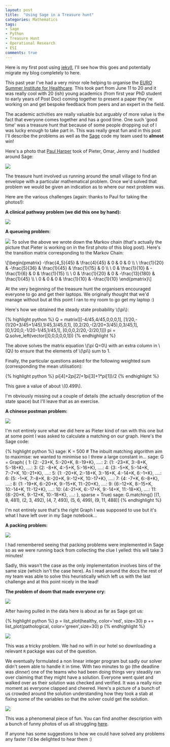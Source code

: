 ```yaml
---
layout: post
title:  "Using Sage in a Treasure hunt"
categories: Mathematics
tags:
- Sage
- Python
- Treasure Hunt
- Operational Research
- ESI
comments: true
---
```


Here is my first post using [jekyll](http://jekyllrb.com/), I'll see how this goes and potentially migrate my blog completely to here.

This past year I've had a very minor role helping to organise the [EURO Summer Institute for Healthcare](http://orahs.di.unito.it/eswi.html).
This took part from June 11 to 20 and it was really cool with 20 (ish) young academics (from first year PhD student to early years of Post Doc) coming together to present a paper they're working on and get bespoke feedback from peers and an expert in the field.

The academic activities are really valuable but arguably of more value is the fact that everyone comes together and has a good time.
One such 'good time' was a treasure hunt that because of some people dropping out of I was lucky enough to take part in.
This was really great fun and in this post I'll describe the problems as well as the [Sage](http://sagemath.org/) code my team used to __almost__ win!

Here's a photo that [Paul Harper](https://plus.google.com/+PaulHarper/posts) took of Pieter, Omar, Jenny and I huddled around Sage:

![]({{site.baseurl}}/assets/images/huddled_around_sage.jpg)

The treasure hunt involved us running around the small village to find an envelope with a particular mathematical problem.
Once we'd solved that problem we would be given an indication as to where our next problem was.

Here are the various challenges (again: thanks to Paul for taking the photos!):

**A clinical pathway problem (we did this one by hand):**

![]({{site.baseurl}}/assets/images/ESI_challenge_1.png)

**A queueing problem:**

![]({{site.baseurl}}/assets/images/ESI_challenge_2.png) To solve the above we wrote down the Markov chain (that's actually the picture that Pieter is working on in the first photo of this blog post).  Here's the transition matrix corresponding to the Markov Chain:

\\[\begin{pmatrix}
-\frac{4_5}{45} & \frac{4}{45} & 0 & 0 & 0 \\\ \\
\frac{1}{20} & -\frac{5}{36} & \frac{1}{45} & \frac{1}{15} & 0 \\\ \\
0 & \frac{1}{10} & -\frac{1}{6} & 0 & \frac{1}{15} \\\ \\
0 & \frac{1}{20} & 0 & -\frac{13}{180} & \frac{1}{45} \\\ \\
0 & 0 & 0 & \frac{1}{10} & -\frac{1}{10}
\end{pmatrix}\\]

At the very beginning of the treasure hunt the organisers encouraged everyone to go and get their laptops.
We originally thought that we'd manage without but at this point I ran to my room to go get my laptop :)

Here's how we obtained the steady state probability \\(\pi\\):

{% highlight python %}
Q = matrix([[-4/45,4/45,0,0,0,1],
            [1/20,-(1/20+3/45+1/45),1/45,3/45,0,1],
            [0,2/20,-(2/20+3/45),0,3/45,1],
            [0,1/20,0,-1/20-1/45,1/45,1],
            [0,0,0,2/20,-2/20,1]])
pi = Q.solve_left(vector([0,0,0,0,0,1]))
{% endhighlight %}

The above solves the matrix equation \\(\pi Q=0\\) with an extra column in \\(Q\\) to ensure that the elements of \\(\pi\\) sum to 1.

Finally, the particular questions asked for the following weighted sum (corresponding the mean utilisation):

{% highlight python %}
pi[4]+2*pi[2]+1*pi[3]+1*pi[1])/2
{% endhighlight %}

This gave a value of about \\(0.499\\).

I'm obviously missing out a couple of details (the actually description of the state space) but I'll leave that as an exercise.

**A chinese postman problem:**

![]({{site.baseurl}}/assets/images/ESI_challenge_3.png)

I'm not entirely sure what we did here as Pieter kind of ran with this one but at some point I was asked to calculate a matching on our graph. Here's the Sage code:

{% highlight python %}
sage: K = 500  # The inbuilt matching algorithm aim to maximise: we wanted to minimise so I threw a large constant in...
sage: G = Graph( { 1: {2: -23+K, 5:-20+K, 8:-19+K},
....:              2: {1: -23+K, 3:-8+K, 5:-18+K},
....:              3: {2: -8+K, 4:-5+K, 5:-16+K},
....:              4: {3: -5+K, 5:-14+K, 7:-7+K, 10:-21+K},
....:              5: {1: -20+K, 2:-18+K, 3:-16+K, 4:-14+K, 6:-1+K},
....:              6: {5: -1+K, 7:-8+K, 8:-20+K, 9:-12+K, 10:-17+K},
....:              7: {4: -7+K, 6:-8+K},
....:              8: {1: -19+K, 6:-20+K, 9:-15+K, 11:-20+K},
....:              9: {6:-12+K, 8:-15+K, 10:-14+K, 11:-12+K},
....:              10: {4:-21+K, 6:-17+K, 9:-14+K, 11:-18+K},
....:              11: {8:-20+K, 9:-12+K, 10:-18+K},
....:               }, sparse = True)
sage: G.matching()
[(1, 8, 481), (2, 3, 492), (4, 7, 493), (5, 6, 499), (9, 11, 488)]
{% endhighlight %}

I'm not entirely sure that's the right Graph I was supposed to use but it's what I have left over in my Sage notebook...

**A packing problem:**

![]({{site.baseurl}}/assets/images/ESI_challenge_4.png)

I had remembered seeing that packing problems were implemented in Sage so as we were running back from collecting the clue I yelled: this will take 3 minutes!

Sadly, this wasn't the case as the only implementation involves bins of the same size (which isn't the case here).
As I read around the docs the rest of my team was able to solve this heuristically which left us with the last challenge and at this point nicely in the lead!

**The problem of doom that made everyone cry:**

![]({{site.baseurl}}/assets/images/ESI_challenge_5.png)

After having pulled in the data here is about as far as Sage got us:

{% highlight python %}
p = list_plot(healthy, color='red', size=30)
p += list_plot(pathological, color='green',size=30)
p
{% endhighlight %}

![]({{site.baseurl}}/assets/images/ESI_challenge_scatter_plot.png)

This was a tricky problem.
We had no wifi in our hotel so downloading a relevant `R` package was out of the question.

We eventually formulated a non linear integer program but sadly our solver didn't seem able to handle it in time.
With two minutes to go (the deadline was *dinner*) one of the teams who had been doing things very steadily ran over claiming that they might have a solution.
Everyone went quiet and walked over as their solution was checked and verified.
It was a really nice moment as everyone clapped and cheered.
Here's a picture of a bunch of us crowded around the solution understanding how they took a stab at fixing some of the variables so that the solver could get the solution.

![]({{site.baseurl}}/assets/images/ESI_the_end.jpg)

This was a phenomenal piece of fun.
You can find another description with a bunch of funny photos of us all struggling [here](http://orahs.di.unito.it/eswi/TH_report.pdf).

If anyone has some suggestions to how we could have solved any problems any faster I'd be delighted to hear them :)
